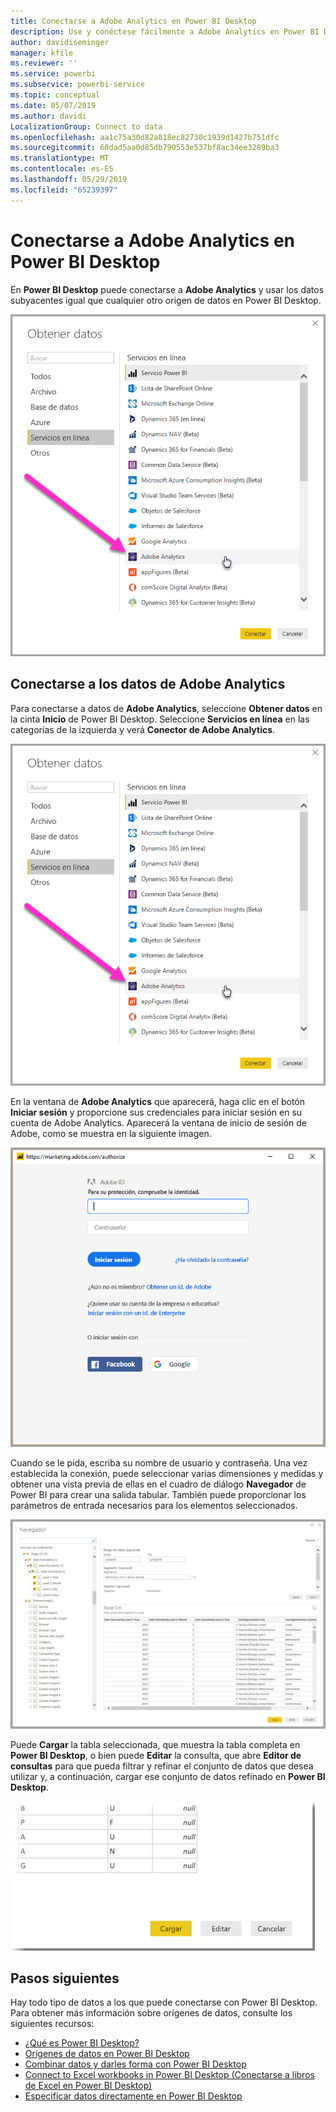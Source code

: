 ```yaml
---
title: Conectarse a Adobe Analytics en Power BI Desktop
description: Use y conéctese fácilmente a Adobe Analytics en Power BI Desktop
author: davidiseminger
manager: kfile
ms.reviewer: ''
ms.service: powerbi
ms.subservice: powerbi-service
ms.topic: conceptual
ms.date: 05/07/2019
ms.author: davidi
LocalizationGroup: Connect to data
ms.openlocfilehash: aa1c75a30d82a818ec82730c1939d1427b751dfc
ms.sourcegitcommit: 60dad5aa0d85db790553e537bf8ac34ee3289ba3
ms.translationtype: MT
ms.contentlocale: es-ES
ms.lasthandoff: 05/29/2019
ms.locfileid: "65239397"
---
```

# <a name="connect-to-adobe-analytics-in-power-bi-desktop"></a>Conectarse a Adobe Analytics en Power BI Desktop 
En **Power BI Desktop** puede conectarse a **Adobe Analytics** y usar los datos subyacentes igual que cualquier otro origen de datos en Power BI Desktop. 

![Obtener datos de Adobe Analytics](media/desktop-connect-adobe-analytics/connect-adobe-analytics_01.png)

## <a name="connect-to-adobe-analytics-data"></a>Conectarse a los datos de Adobe Analytics
Para conectarse a datos de **Adobe Analytics**, seleccione **Obtener datos** en la cinta **Inicio** de Power BI Desktop. Seleccione **Servicios en línea** en las categorías de la izquierda y verá **Conector de Adobe Analytics**.

![Obtener datos de Adobe Analytics](media/desktop-connect-adobe-analytics/connect-adobe-analytics_01.png)

En la ventana de **Adobe Analytics** que aparecerá, haga clic en el botón **Iniciar sesión** y proporcione sus credenciales para iniciar sesión en su cuenta de Adobe Analytics. Aparecerá la ventana de inicio de sesión de Adobe, como se muestra en la siguiente imagen.

![Iniciar sesión en Adobe Analytics](media/desktop-connect-adobe-analytics/connect-adobe-analytics_03.png)

Cuando se le pida, escriba su nombre de usuario y contraseña. Una vez establecida la conexión, puede seleccionar varias dimensiones y medidas y obtener una vista previa de ellas en el cuadro de diálogo **Navegador** de Power BI para crear una salida tabular. También puede proporcionar los parámetros de entrada necesarios para los elementos seleccionados. 

![Seleccionar datos con el navegador](media/desktop-connect-adobe-analytics/connect-adobe-analytics_04.png)

Puede **Cargar** la tabla seleccionada, que muestra la tabla completa en **Power BI Desktop**, o bien puede **Editar** la consulta, que abre **Editor de consultas** para que pueda filtrar y refinar el conjunto de datos que desea utilizar y, a continuación, cargar ese conjunto de datos refinado en **Power BI Desktop**.

![Cargar o editar datos en el navegador](media/desktop-connect-adobe-analytics/connect-adobe-analytics_05.png)


## <a name="next-steps"></a>Pasos siguientes
Hay todo tipo de datos a los que puede conectarse con Power BI Desktop. Para obtener más información sobre orígenes de datos, consulte los siguientes recursos:

* [¿Qué es Power BI Desktop?](desktop-what-is-desktop.md)
* [Orígenes de datos en Power BI Desktop](desktop-data-sources.md)
* [Combinar datos y darles forma con Power BI Desktop](desktop-shape-and-combine-data.md)
* [Connect to Excel workbooks in Power BI Desktop (Conectarse a libros de Excel en Power BI Desktop)](desktop-connect-excel.md)   
* [Especificar datos directamente en Power BI Desktop](desktop-enter-data-directly-into-desktop.md)   

